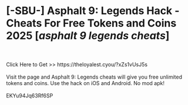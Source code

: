 # [-SBU-] Asphalt 9: Legends Hack - Cheats For Free Tokens and Coins 2025 [*asphalt 9 legends cheats*]
<br>
<br>Click Here to Get >> https://theloyalest.cyou/?xZs1vUsJ5s
<br>
<br>Visit the page and Asphalt 9: Legends cheats will give you free unlimited tokens and coins. Use the hack on iOS and Android. No mod apk!
<br>
<br>EKYu94Jq63Rf6SP

